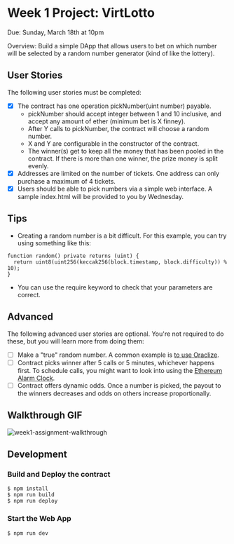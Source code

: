 # Week 1 Project: VirtLotto

Due: Sunday, March 18th at 10pm

Overview: Build a simple DApp that allows users to bet on which number will be selected by a random number generator (kind of like the lottery).

## User Stories
The following user stories must be completed:

- [x] The contract has one operation pickNumber(uint number) payable.
  * pickNumber should accept integer between 1 and 10 inclusive, and accept any amount of ether (minimum bet is X finney).
  * After Y calls to pickNumber, the contract will choose a random number.
  * X and Y are configurable in the constructor of the contract.
  * The winner(s) get to keep all the money that has been pooled in the contract. If there is more than one winner, the prize money is split evenly.
- [x] Addresses are limited on the number of tickets. One address can only purchase a maximum of 4 tickets.
- [x] Users should be able to pick numbers via a simple web interface. A sample index.html will be provided to you by Wednesday.

## Tips

* Creating a random number is a bit difficult. For this example, you can try using something like this:
```
function random() private returns (uint) {
  return uint8(uint256(keccak256(block.timestamp, block.difficulty)) % 10);
}
```
* You can use the require keyword to check that your parameters are correct.

## Advanced

The following advanced user stories are optional. You're not required to do these, but you will learn more from doing them:

- [ ] Make a "true" random number. A common example is [to use Oraclize](https://github.com/oraclize/ethereum-examples/blob/master/solidity/random-datasource/randomExample.sol).
- [ ] Contract picks winner after 5 calls or 5 minutes, whichever happens first. To schedule calls, you might want to look into using the [Ethereum Alarm Clock](https://ethereum.stackexchange.com/a/87/20239).
- [ ] Contract offers dynamic odds. Once a number is picked, the payout to the winners decreases and odds on others increase proportionally.

## Walkthrough GIF

![week1-assignment-walkthrough](https://user-images.githubusercontent.com/1773032/37561329-916e5464-2a7e-11e8-9608-73385046822c.gif)
## Development

### Build and Deploy the contract

```
$ npm install
$ npm run build
$ npm run deploy
```
### Start the Web App

```
$ npm run dev
```
